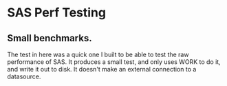 # SAS Perf Testing

## Small benchmarks.
The test in here was a quick one I built to be able to test the raw performance of SAS. 
It produces a small test, and only uses WORK to do it, and write it out to disk. It doesn't make an external connection to a datasource.
